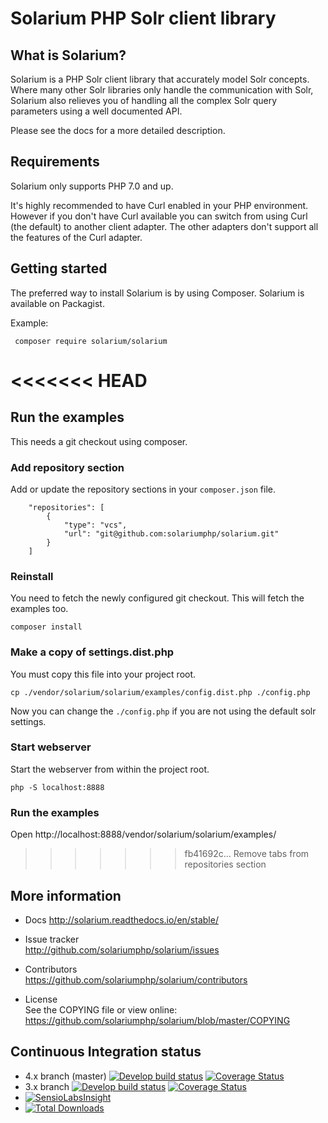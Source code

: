 # Solarium PHP Solr client library


## What is Solarium?

Solarium is a PHP Solr client library that accurately model Solr concepts. Where many other Solr libraries only handle
the communication with Solr, Solarium also relieves you of handling all the complex Solr query parameters using a
well documented API.

Please see the docs for a more detailed description.

## Requirements

Solarium only supports PHP 7.0 and up.

It's highly recommended to have Curl enabled in your PHP environment. However if you don't have Curl available you can
switch from using Curl (the default) to another client adapter. The other adapters don't support all the features of the
Curl adapter.

## Getting started

The preferred way to install Solarium is by using Composer. Solarium is available on Packagist.

Example:
```
 composer require solarium/solarium
```

<<<<<<< HEAD
=======
## Run the examples

This needs a git checkout using composer.

### Add repository section

Add or update the repository sections in your `composer.json` file.

```
    "repositories": [
        {
            "type": "vcs",
            "url": "git@github.com:solariumphp/solarium.git"
        }
    ]
```

### Reinstall

You need to fetch the newly configured git checkout. This will fetch the examples too.

```
composer install
```

### Make a copy of settings.dist.php

You must copy this file into your project root.

```
cp ./vendor/solarium/solarium/examples/config.dist.php ./config.php
```

Now you can change the `./config.php` if you are not using the default solr settings.

### Start webserver

Start the webserver from within the project root.

```
php -S localhost:8888
```

### Run the examples

Open http://localhost:8888/vendor/solarium/solarium/examples/

>>>>>>> fb41692c... Remove tabs from repositories section
## More information

* Docs
  http://solarium.readthedocs.io/en/stable/

* Issue tracker   
  http://github.com/solariumphp/solarium/issues

* Contributors    
  https://github.com/solariumphp/solarium/contributors

* License   
  See the COPYING file or view online:  
  https://github.com/solariumphp/solarium/blob/master/COPYING

## Continuous Integration status

* 4.x branch (master) [![Develop build status](https://secure.travis-ci.org/solariumphp/solarium.png?branch=master)](http://travis-ci.org/solariumphp/solarium?branch=master) [![Coverage Status](https://coveralls.io/repos/solariumphp/solarium/badge.png?branch=master)](https://coveralls.io/r/solariumphp/solarium?branch=master)
* 3.x branch [![Develop build status](https://secure.travis-ci.org/solariumphp/solarium.png?branch=3.x)](http://travis-ci.org/solariumphp/solarium?branch=3.x) [![Coverage Status](https://coveralls.io/repos/solariumphp/solarium/badge.png?branch=3.x)](https://coveralls.io/r/solariumphp/solarium?branch=3.x)
* [![SensioLabsInsight](https://insight.sensiolabs.com/projects/292e29f7-10a9-4685-b9ac-37925ebef9ae/small.png)](https://insight.sensiolabs.com/projects/292e29f7-10a9-4685-b9ac-37925ebef9ae)
* [![Total Downloads](https://poser.pugx.org/solarium/solarium/downloads.svg)](https://packagist.org/packages/solarium/solarium)

